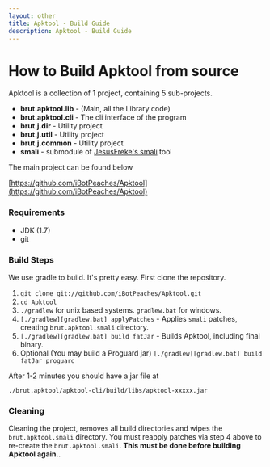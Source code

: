 ```yaml
---
layout: other
title: Apktool - Build Guide
description: Apktool - Build Guide
---
```


# How to Build Apktool from source
Apktool is a collection of 1 project, containing 5 sub-projects.

  * **brut.apktool.lib** - (Main, all the Library code)
  * **brut.apktool.cli** - The cli interface of the program
  * **brut.j.dir** - Utility project
  * **brut.j.util** - Utility project
  * **brut.j.common** - Utility project
  * **smali** - submodule of [JesusFreke's smali](https://github.com/JesusFreke/smali) tool


The main project can be found below

[https://github.com/iBotPeaches/Apktool](https://github.com/iBotPeaches/Apktool)

### Requirements
  * JDK (1.7)
  * git

### Build Steps
We use gradle to build. It's pretty easy. First clone the repository.

  1. `git clone git://github.com/iBotPeaches/Apktool.git`
  2. `cd Apktool`
  3. `./gradlew` for unix based systems. `gradlew.bat` for windows.
  4. `[./gradlew][gradlew.bat] applyPatches` - Applies `smali` patches, creating `brut.apktool.smali` directory.
  5. `[./gradlew][gradlew.bat] build fatJar` - Builds Apktool, including final binary.
  6. Optional (You may build a Proguard jar) `[./gradlew][gradlew.bat] build fatJar proguard`
  
After 1-2 minutes you should have a jar file at

`./brut.apktool/apktool-cli/build/libs/apktool-xxxxx.jar`


### Cleaning
Cleaning the project, removes all build directories and wipes the `brut.apktool.smali` directory. You must reapply patches via step 4 above to re-create the `brut.apktool.smali`. **This must be done before building Apktool again.**.
